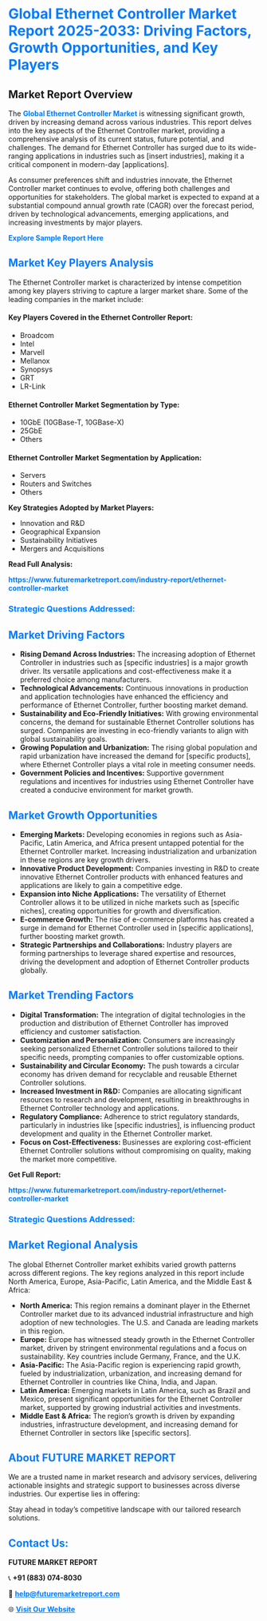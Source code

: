 <h1 style="color: #007BFF;">Global Ethernet Controller Market Report 2025-2033: Driving Factors, Growth Opportunities, and Key Players</h1>

<section id="overview">
<h2>Market Report Overview</h2>
<p>The <a href="https://www.futuremarketreport.com/industry-report/ethernet-controller-market" style="color: #007BFF; text-decoration: none;"><strong>Global Ethernet Controller Market</strong></a> is witnessing significant growth, driven by increasing demand across various industries. This report delves into the key aspects of the Ethernet Controller market, providing a comprehensive analysis of its current status, future potential, and challenges. The demand for Ethernet Controller has surged due to its wide-ranging applications in industries such as [insert industries], making it a critical component in modern-day [applications].</p>
<p>As consumer preferences shift and industries innovate, the Ethernet Controller market continues to evolve, offering both challenges and opportunities for stakeholders. The global market is expected to expand at a substantial compound annual growth rate (CAGR) over the forecast period, driven by technological advancements, emerging applications, and increasing investments by major players.</p>
</section>

<section id="overview">
<p><a href="https://www.futuremarketreport.com/request-sample/reportId=57132" style="color: #007BFF; text-decoration: none;"><strong>Explore Sample Report Here</strong></a></p>
</section>

<section id="key-players">
<h2 style="color: #007BFF;">Market Key Players Analysis</h2>
<p>The Ethernet Controller market is characterized by intense competition among key players striving to capture a larger market share. Some of the leading companies in the market include:</p>
<h4>Key Players Covered in the Ethernet Controller Report:</h4>
<ul><li>Broadcom</li><li>Intel</li><li>Marvell</li><li>Mellanox</li><li>Synopsys</li><li>GRT</li><li>LR-Link</li></ul>
<h4>Ethernet Controller Market Segmentation by Type:</h4>
<ul><li>10GbE (10GBase-T, 10GBase-X)</li><li>25GbE</li><li>Others</li></ul>

<h4>Ethernet Controller Market Segmentation by Application:</h4>
<ul><li>Servers</li><li>Routers and Switches</li><li>Others</li></ul>
<p><strong>Key Strategies Adopted by Market Players:</strong></p>
<ul>
<li>Innovation and R&D</li>
<li>Geographical Expansion</li>
<li>Sustainability Initiatives</li>
<li>Mergers and Acquisitions</li>
</ul>
</section>

<section>
<p><strong>Read Full Analysis: </strong></p><a href="https://www.futuremarketreport.com/industry-report/ethernet-controller-market" style="color: #007BFF; text-decoration: none;"><strong>https://www.futuremarketreport.com/industry-report/ethernet-controller-market</strong></a>
<h3 style="color: #007BFF;">Strategic Questions Addressed:</h3>
</section>

<section id="driving-factors">
<h2 style="color: #007BFF;">Market Driving Factors</h2>
<ul>
<li><strong>Rising Demand Across Industries:</strong> The increasing adoption of Ethernet Controller in industries such as [specific industries] is a major growth driver. Its versatile applications and cost-effectiveness make it a preferred choice among manufacturers.</li>
<li><strong>Technological Advancements:</strong> Continuous innovations in production and application technologies have enhanced the efficiency and performance of Ethernet Controller, further boosting market demand.</li>
<li><strong>Sustainability and Eco-Friendly Initiatives:</strong> With growing environmental concerns, the demand for sustainable Ethernet Controller solutions has surged. Companies are investing in eco-friendly variants to align with global sustainability goals.</li>
<li><strong>Growing Population and Urbanization:</strong> The rising global population and rapid urbanization have increased the demand for [specific products], where Ethernet Controller plays a vital role in meeting consumer needs.</li>
<li><strong>Government Policies and Incentives:</strong> Supportive government regulations and incentives for industries using Ethernet Controller have created a conducive environment for market growth.</li>
</ul>
</section>

<section id="growth-opportunities">
<h2 style="color: #007BFF;">Market Growth Opportunities</h2>
<ul>
<li><strong>Emerging Markets:</strong> Developing economies in regions such as Asia-Pacific, Latin America, and Africa present untapped potential for the Ethernet Controller market. Increasing industrialization and urbanization in these regions are key growth drivers.</li>
<li><strong>Innovative Product Development:</strong> Companies investing in R&D to create innovative Ethernet Controller products with enhanced features and applications are likely to gain a competitive edge.</li>
<li><strong>Expansion into Niche Applications:</strong> The versatility of Ethernet Controller allows it to be utilized in niche markets such as [specific niches], creating opportunities for growth and diversification.</li>
<li><strong>E-commerce Growth:</strong> The rise of e-commerce platforms has created a surge in demand for Ethernet Controller used in [specific applications], further boosting market growth.</li>
<li><strong>Strategic Partnerships and Collaborations:</strong> Industry players are forming partnerships to leverage shared expertise and resources, driving the development and adoption of Ethernet Controller products globally.</li>
</ul>
</section>

<section id="trending-factors">
<h2 style="color: #007BFF;">Market Trending Factors</h2>
<ul>
<li><strong>Digital Transformation:</strong> The integration of digital technologies in the production and distribution of Ethernet Controller has improved efficiency and customer satisfaction.</li>
<li><strong>Customization and Personalization:</strong> Consumers are increasingly seeking personalized Ethernet Controller solutions tailored to their specific needs, prompting companies to offer customizable options.</li>
<li><strong>Sustainability and Circular Economy:</strong> The push towards a circular economy has driven demand for recyclable and reusable Ethernet Controller solutions.</li>
<li><strong>Increased Investment in R&D:</strong> Companies are allocating significant resources to research and development, resulting in breakthroughs in Ethernet Controller technology and applications.</li>
<li><strong>Regulatory Compliance:</strong> Adherence to strict regulatory standards, particularly in industries like [specific industries], is influencing product development and quality in the Ethernet Controller market.</li>
<li><strong>Focus on Cost-Effectiveness:</strong> Businesses are exploring cost-efficient Ethernet Controller solutions without compromising on quality, making the market more competitive.</li>
</ul>
</section>

<section>
<p><strong>Get Full Report: </strong></p><a href="https://www.futuremarketreport.com/industry-report/ethernet-controller-market" style="color: #007BFF; text-decoration: none;"><strong>https://www.futuremarketreport.com/industry-report/ethernet-controller-market</strong></a>
<h3 style="color: #007BFF;">Strategic Questions Addressed:</h3>
</section>


<section id="regional-analysis">
<h2 style="color: #007BFF;">Market Regional Analysis</h2>
<p>The global Ethernet Controller market exhibits varied growth patterns across different regions. The key regions analyzed in this report include North America, Europe, Asia-Pacific, Latin America, and the Middle East & Africa:</p>
<ul>
<li><strong>North America:</strong> This region remains a dominant player in the Ethernet Controller market due to its advanced industrial infrastructure and high adoption of new technologies. The U.S. and Canada are leading markets in this region.</li>
<li><strong>Europe:</strong> Europe has witnessed steady growth in the Ethernet Controller market, driven by stringent environmental regulations and a focus on sustainability. Key countries include Germany, France, and the U.K.</li>
<li><strong>Asia-Pacific:</strong> The Asia-Pacific region is experiencing rapid growth, fueled by industrialization, urbanization, and increasing demand for Ethernet Controller in countries like China, India, and Japan.</li>
<li><strong>Latin America:</strong> Emerging markets in Latin America, such as Brazil and Mexico, present significant opportunities for the Ethernet Controller market, supported by growing industrial activities and investments.</li>
<li><strong>Middle East & Africa:</strong> The region’s growth is driven by expanding industries, infrastructure development, and increasing demand for Ethernet Controller in sectors like [specific sectors].</li>
</ul>
</section>

<footer>
<h2 style="color: #007BFF;">About FUTURE MARKET REPORT</h2>
<p>We are a trusted name in market research and advisory services, delivering actionable insights and strategic support to businesses across diverse industries. Our expertise lies in offering:</p>

<p>Stay ahead in today’s competitive landscape with our tailored research solutions.</p>

<h2 style="color: #007BFF;">Contact Us:</h2>
<p><strong>FUTURE MARKET REPORT</strong></p>
<p>📞 <strong>+91 (883) 074-8030</strong></p>
<p>📧 <strong><a href="mailto:help@futuremarketreport.com" style="color: #007BFF;">help@futuremarketreport.com</a></strong></p>
<p>🌐 <strong><a href="https://www.futuremarketreport.com/" style="color: #007BFF;">Visit Our Website</a></strong></p>
</footer>